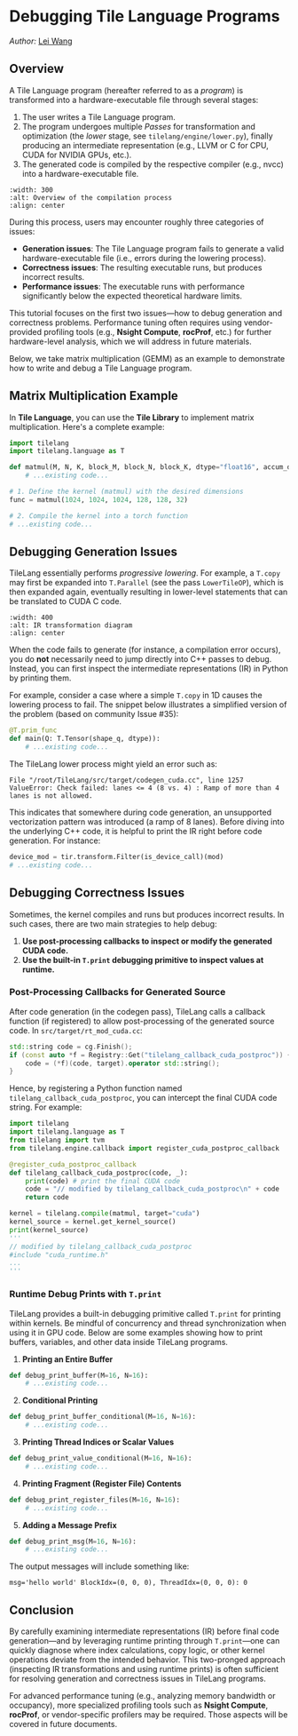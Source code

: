 # Debugging Tile Language Programs

<div style="text-align: left;">
<em>Author:</em> <a href="https://github.com/LeiWang1999">Lei Wang</a>
</div>

## Overview

A Tile Language program (hereafter referred to as a *program*) is transformed into a hardware-executable file through several stages:

1. The user writes a Tile Language program.
2. The program undergoes multiple *Passes* for transformation and optimization (the *lower* stage, see `tilelang/engine/lower.py`), finally producing an intermediate representation (e.g., LLVM or C for CPU, CUDA for NVIDIA GPUs, etc.).
3. The generated code is compiled by the respective compiler (e.g., nvcc) into a hardware-executable file.


```{figure} ../_static/img/overview.png
:width: 300
:alt: Overview of the compilation process
:align: center

```

During this process, users may encounter roughly three categories of issues:

* **Generation issues**: The Tile Language program fails to generate a valid hardware-executable file (i.e., errors during the lowering process).
* **Correctness issues**: The resulting executable runs, but produces incorrect results.
* **Performance issues**: The executable runs with performance significantly below the expected theoretical hardware limits.

This tutorial focuses on the first two issues—how to debug generation and correctness problems. Performance tuning often requires using vendor-provided profiling tools (e.g., **Nsight Compute**, **rocProf**, etc.) for further hardware-level analysis, which we will address in future materials.

Below, we take matrix multiplication (GEMM) as an example to demonstrate how to write and debug a Tile Language program.

## Matrix Multiplication Example

In **Tile Language**, you can use the **Tile Library** to implement matrix multiplication. Here's a complete example:

```python
import tilelang
import tilelang.language as T

def matmul(M, N, K, block_M, block_N, block_K, dtype="float16", accum_dtype="float"):
    # ...existing code...

# 1. Define the kernel (matmul) with the desired dimensions
func = matmul(1024, 1024, 1024, 128, 128, 32)

# 2. Compile the kernel into a torch function
# ...existing code...
```

## Debugging Generation Issues

TileLang essentially performs *progressive lowering*. For example, a `T.copy` may first be expanded into `T.Parallel` (see the pass `LowerTileOP`), which is then expanded again, eventually resulting in lower-level statements that can be translated to CUDA C code.


```{figure} ../_static/img/ir_transform_diagram.png
:width: 400
:alt: IR transformation diagram
:align: center

```

When the code fails to generate (for instance, a compilation error occurs), you do **not** necessarily need to jump directly into C++ passes to debug. Instead, you can first inspect the intermediate representations (IR) in Python by printing them.

For example, consider a case where a simple `T.copy` in 1D causes the lowering process to fail. The snippet below illustrates a simplified version of the problem (based on community Issue #35):

```python
@T.prim_func
def main(Q: T.Tensor(shape_q, dtype)):
    # ...existing code...
```

The TileLang lower process might yield an error such as:

```text
File "/root/TileLang/src/target/codegen_cuda.cc", line 1257
ValueError: Check failed: lanes <= 4 (8 vs. 4) : Ramp of more than 4 lanes is not allowed.
```

This indicates that somewhere during code generation, an unsupported vectorization pattern was introduced (a ramp of 8 lanes). Before diving into the underlying C++ code, it is helpful to print the IR right before code generation. For instance:

```python
device_mod = tir.transform.Filter(is_device_call)(mod)
# ...existing code...
```

## Debugging Correctness Issues

Sometimes, the kernel compiles and runs but produces incorrect results. In such cases, there are two main strategies to help debug:

1. **Use post-processing callbacks to inspect or modify the generated CUDA code.**
2. **Use the built-in `T.print` debugging primitive to inspect values at runtime.**

### Post-Processing Callbacks for Generated Source

After code generation (in the codegen pass), TileLang calls a callback function (if registered) to allow post-processing of the generated source code. In `src/target/rt_mod_cuda.cc`:

```cpp
std::string code = cg.Finish();
if (const auto *f = Registry::Get("tilelang_callback_cuda_postproc")) {
    code = (*f)(code, target).operator std::string();
}
```

Hence, by registering a Python function named `tilelang_callback_cuda_postproc`, you can intercept the final CUDA code string. For example:

```python
import tilelang
import tilelang.language as T
from tilelang import tvm
from tilelang.engine.callback import register_cuda_postproc_callback

@register_cuda_postproc_callback
def tilelang_callback_cuda_postproc(code, _):
    print(code) # print the final CUDA code
    code = "// modified by tilelang_callback_cuda_postproc\n" + code
    return code

kernel = tilelang.compile(matmul, target="cuda")
kernel_source = kernel.get_kernel_source()
print(kernel_source)
'''
// modified by tilelang_callback_cuda_postproc
#include "cuda_runtime.h"
...
'''
```

### Runtime Debug Prints with `T.print`

TileLang provides a built-in debugging primitive called `T.print` for printing within kernels. Be mindful of concurrency and thread synchronization when using it in GPU code. Below are some examples showing how to print buffers, variables, and other data inside TileLang programs.

1. **Printing an Entire Buffer**

```python
def debug_print_buffer(M=16, N=16):
    # ...existing code...
```

2. **Conditional Printing**

```python
def debug_print_buffer_conditional(M=16, N=16):
    # ...existing code...
```

3. **Printing Thread Indices or Scalar Values**

```python
def debug_print_value_conditional(M=16, N=16):
    # ...existing code...
```

4. **Printing Fragment (Register File) Contents**

```python
def debug_print_register_files(M=16, N=16):
    # ...existing code...
```

5. **Adding a Message Prefix**

```python
def debug_print_msg(M=16, N=16):
    # ...existing code...
```

The output messages will include something like:

```text
msg='hello world' BlockIdx=(0, 0, 0), ThreadIdx=(0, 0, 0): 0
```

## Conclusion

By carefully examining intermediate representations (IR) before final code generation—and by leveraging runtime printing through `T.print`—one can quickly diagnose where index calculations, copy logic, or other kernel operations deviate from the intended behavior. This two-pronged approach (inspecting IR transformations and using runtime prints) is often sufficient for resolving generation and correctness issues in TileLang programs.

For advanced performance tuning (e.g., analyzing memory bandwidth or occupancy), more specialized profiling tools such as **Nsight Compute**, **rocProf**, or vendor-specific profilers may be required. Those aspects will be covered in future documents.
